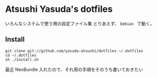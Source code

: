 # Atsushi Yasuda's dotfiles

いろんなシステムで使う用の設定ファイル集
とりあえず、 `Debian ` で動く。

## Install

```terminal
git clone git://github.com/yasuda-atsushi/dotfiles ~/.dotfiles
cd ~/.dotfiles
sh ./install.sh
```

最近 NeoBundle 入れたので、それ用の手順をそのうち書いておきたい
